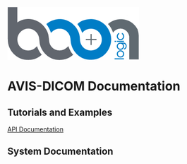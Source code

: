 ![Boon Logic](images/BoonLogic.png)
# AVIS-DICOM Documentation

## Tutorials and Examples

[API Documentation](docs/api_docs.md)

## System Documentation
